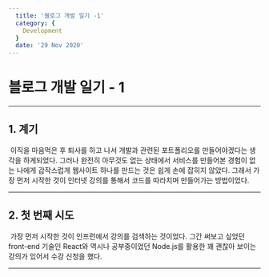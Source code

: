 ```yaml
---
  title: '블로그 개발 일기 -1'
  category: {
    Development
  }
  date: '29 Nov 2020'
---
```

# 블로그 개발 일기 - 1
***
## 1. 계기
 &nbsp;이직을 마음먹은 후 퇴사를 하고 나서 개발과 관련된 포트폴리오를 만들어야겠다는 생각을 하게되었다. 그러나 완전히 아무것도 없는 상태에서 서비스를 만들어본 경험이 없는 나에게 갑작스럽게 웹사이트 하나를 만드는 것은 쉽게 손에 잡히지 않았다. 그래서 가장 먼저 시작한 것이 인터넷 강의를 통해서 코드를 따라치며 만들어가는 방법이었다. 
***
## 2. 첫 번째 시도
 &nbsp;가장 먼저 시작한 것이 인프런에서 강의를 검색하는 것이었다. 그간 써보고 싶었던 front-end 기술인 React와 역시나 공부중이었던 Node.js를 활용한 꽤 괜찮아 보이는 강의가 있어서 수강 신청을 했다. 
***
